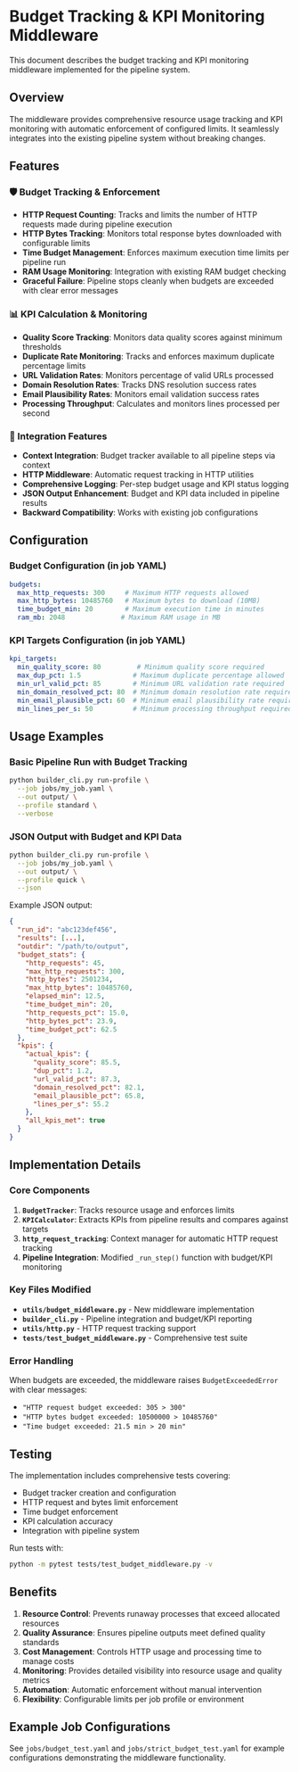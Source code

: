# Budget Tracking & KPI Monitoring Middleware

This document describes the budget tracking and KPI monitoring middleware implemented for the pipeline system.

## Overview

The middleware provides comprehensive resource usage tracking and KPI monitoring with automatic enforcement of configured limits. It seamlessly integrates into the existing pipeline system without breaking changes.

## Features

### 🛡️ Budget Tracking & Enforcement

- **HTTP Request Counting**: Tracks and limits the number of HTTP requests made during pipeline execution
- **HTTP Bytes Tracking**: Monitors total response bytes downloaded with configurable limits  
- **Time Budget Management**: Enforces maximum execution time limits per pipeline run
- **RAM Usage Monitoring**: Integration with existing RAM budget checking
- **Graceful Failure**: Pipeline stops cleanly when budgets are exceeded with clear error messages

### 📊 KPI Calculation & Monitoring

- **Quality Score Tracking**: Monitors data quality scores against minimum thresholds
- **Duplicate Rate Monitoring**: Tracks and enforces maximum duplicate percentage limits
- **URL Validation Rates**: Monitors percentage of valid URLs processed
- **Domain Resolution Rates**: Tracks DNS resolution success rates
- **Email Plausibility Rates**: Monitors email validation success rates  
- **Processing Throughput**: Calculates and monitors lines processed per second

### 🔧 Integration Features

- **Context Integration**: Budget tracker available to all pipeline steps via context
- **HTTP Middleware**: Automatic request tracking in HTTP utilities
- **Comprehensive Logging**: Per-step budget usage and KPI status logging
- **JSON Output Enhancement**: Budget and KPI data included in pipeline results
- **Backward Compatibility**: Works with existing job configurations

## Configuration

### Budget Configuration (in job YAML)

```yaml
budgets:
  max_http_requests: 300     # Maximum HTTP requests allowed
  max_http_bytes: 10485760   # Maximum bytes to download (10MB)
  time_budget_min: 20        # Maximum execution time in minutes
  ram_mb: 2048              # Maximum RAM usage in MB
```

### KPI Targets Configuration (in job YAML)

```yaml
kpi_targets:
  min_quality_score: 80         # Minimum quality score required
  max_dup_pct: 1.5             # Maximum duplicate percentage allowed
  min_url_valid_pct: 85        # Minimum URL validation rate required
  min_domain_resolved_pct: 80  # Minimum domain resolution rate required
  min_email_plausible_pct: 60  # Minimum email plausibility rate required
  min_lines_per_s: 50          # Minimum processing throughput required
```

## Usage Examples

### Basic Pipeline Run with Budget Tracking

```bash
python builder_cli.py run-profile \
  --job jobs/my_job.yaml \
  --out output/ \
  --profile standard \
  --verbose
```

### JSON Output with Budget and KPI Data

```bash
python builder_cli.py run-profile \
  --job jobs/my_job.yaml \
  --out output/ \
  --profile quick \
  --json
```

Example JSON output:
```json
{
  "run_id": "abc123def456",
  "results": [...],
  "outdir": "/path/to/output",
  "budget_stats": {
    "http_requests": 45,
    "max_http_requests": 300,
    "http_bytes": 2501234,
    "max_http_bytes": 10485760,
    "elapsed_min": 12.5,
    "time_budget_min": 20,
    "http_requests_pct": 15.0,
    "http_bytes_pct": 23.9,
    "time_budget_pct": 62.5
  },
  "kpis": {
    "actual_kpis": {
      "quality_score": 85.5,
      "dup_pct": 1.2,
      "url_valid_pct": 87.3,
      "domain_resolved_pct": 82.1,
      "email_plausible_pct": 65.8,
      "lines_per_s": 55.2
    },
    "all_kpis_met": true
  }
}
```

## Implementation Details

### Core Components

1. **`BudgetTracker`**: Tracks resource usage and enforces limits
2. **`KPICalculator`**: Extracts KPIs from pipeline results and compares against targets  
3. **`http_request_tracking`**: Context manager for automatic HTTP request tracking
4. **Pipeline Integration**: Modified `_run_step()` function with budget/KPI monitoring

### Key Files Modified

- **`utils/budget_middleware.py`** - New middleware implementation
- **`builder_cli.py`** - Pipeline integration and budget/KPI reporting
- **`utils/http.py`** - HTTP request tracking support
- **`tests/test_budget_middleware.py`** - Comprehensive test suite

### Error Handling

When budgets are exceeded, the middleware raises `BudgetExceededError` with clear messages:

- `"HTTP request budget exceeded: 305 > 300"`
- `"HTTP bytes budget exceeded: 10500000 > 10485760"`  
- `"Time budget exceeded: 21.5 min > 20 min"`

## Testing

The implementation includes comprehensive tests covering:

- Budget tracker creation and configuration
- HTTP request and bytes limit enforcement
- Time budget enforcement  
- KPI calculation accuracy
- Integration with pipeline system

Run tests with:
```bash
python -m pytest tests/test_budget_middleware.py -v
```

## Benefits

1. **Resource Control**: Prevents runaway processes that exceed allocated resources
2. **Quality Assurance**: Ensures pipeline outputs meet defined quality standards
3. **Cost Management**: Controls HTTP usage and processing time to manage costs
4. **Monitoring**: Provides detailed visibility into resource usage and quality metrics
5. **Automation**: Automatic enforcement without manual intervention
6. **Flexibility**: Configurable limits per job profile or environment

## Example Job Configurations

See `jobs/budget_test.yaml` and `jobs/strict_budget_test.yaml` for example configurations demonstrating the middleware functionality.